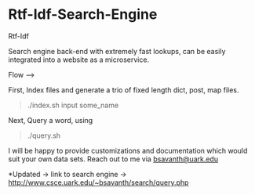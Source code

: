 # Rtf-Idf-Search-Engine
Rtf-Idf

Search engine back-end with extremely fast lookups, can be easily integrated into a website as a microservice. 

Flow --> 

First, Index files and generate a trio of fixed length dict, post, map files.
> ./index.sh input some_name

Next, Query a word, using
> ./query.sh


I will be happy to provide customizations and documentation which would suit your own data sets. 
Reach out to me via bsavanth@uark.edu

*Updated -> link to search engine -> http://www.csce.uark.edu/~bsavanth/search/query.php
